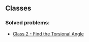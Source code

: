 ## Classes

### Solved problems:

* [Class 2 - Find the Torsional Angle](class-2-find-the-torsional-angle)